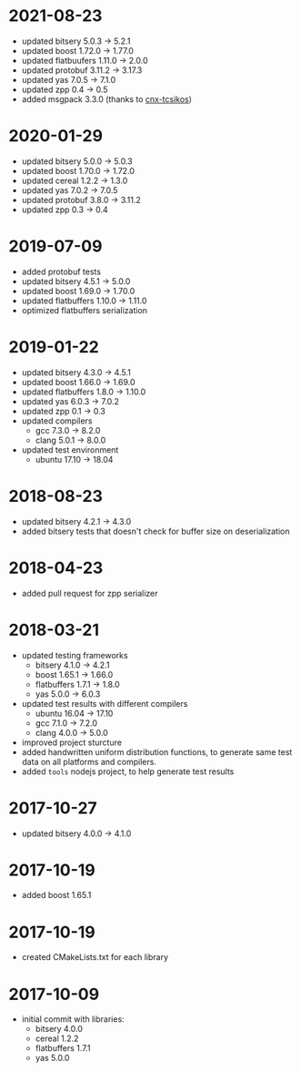 # 2021-08-23

* updated bitsery 5.0.3 -> 5.2.1
* updated boost 1.72.0 -> 1.77.0
* updated flatbuufers 1.11.0 -> 2.0.0
* updated protobuf 3.11.2 -> 3.17.3
* updated yas 7.0.5 -> 7.1.0
* updated zpp 0.4 -> 0.5
* added msgpack 3.3.0 (thanks to [cnx-tcsikos](https://github.com/cnx-tcsikos))

# 2020-01-29

* updated bitsery 5.0.0 -> 5.0.3
* updated boost 1.70.0 -> 1.72.0
* updated cereal 1.2.2 -> 1.3.0
* updated yas 7.0.2 -> 7.0.5
* updated protobuf 3.8.0 -> 3.11.2
* updated zpp 0.3 -> 0.4

# 2019-07-09

* added protobuf tests
* updated bitsery 4.5.1 -> 5.0.0
* updated boost 1.69.0 -> 1.70.0
* updated flatbuffers 1.10.0 -> 1.11.0
* optimized flatbuffers serialization

# 2019-01-22

* updated bitsery 4.3.0 -> 4.5.1
* updated boost 1.66.0 -> 1.69.0
* updated flatbuffers 1.8.0 -> 1.10.0
* updated yas 6.0.3 -> 7.0.2
* updated zpp 0.1 -> 0.3
* updated compilers
  * gcc 7.3.0 -> 8.2.0
  * clang 5.0.1 -> 8.0.0
* updated test environment
  * ubuntu 17.10 -> 18.04

# 2018-08-23

* updated bitsery 4.2.1 -> 4.3.0
* added bitsery tests that doesn't check for buffer size on deserialization

# 2018-04-23

* added pull request for zpp serializer

# 2018-03-21

* updated testing frameworks
  * bitsery 4.1.0 -> 4.2.1
  * boost 1.65.1 -> 1.66.0
  * flatbuffers 1.7.1 -> 1.8.0
  * yas 5.0.0 -> 6.0.3
* updated test results with different compilers
  * ubuntu 16.04 -> 17.10
  * gcc 7.1.0 -> 7.2.0
  * clang 4.0.0 -> 5.0.0
* improved project sturcture
* added handwritten uniform distribution functions, to generate same test data on all platforms and compilers.
* added `tools` nodejs project, to help generate test results

# 2017-10-27

* updated bitsery 4.0.0 -> 4.1.0

# 2017-10-19

* added boost 1.65.1

# 2017-10-19

* created CMakeLists.txt for each library

# 2017-10-09

* initial commit with libraries:
  * bitsery 4.0.0
  * cereal 1.2.2
  * flatbuffers 1.7.1
  * yas 5.0.0
